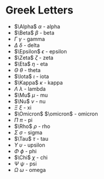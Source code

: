 # Greek Letters

- $\Alpha$ $\alpha$ - alpha
- $\Beta$ $\beta$ - beta
- $\Gamma$ $\gamma$ - gamma
- $\Delta$ $\delta$ - delta
- $\Epsilon$ $\epsilon$ - epsilon
- $\Zeta$ $\zeta$ - zeta
- $\Eta$ $\eta$ - eta
- $\Theta$ $\theta$ - theta
- $\Iota$ $\iota$ - iota
- $\Kappa$ $\kappa$ - kappa
- $\Lambda$ $\lambda$ - lambda
- $\Mu$ $\mu$ - mu
- $\Nu$ $\nu$ - nu
- $\Xi$ $\xi$ - xi
- $\Omicron$ $\omicron$ - omicron
- $\Pi$ $\pi$ - pi
- $\Rho$ $\rho$ - rho
- $\Sigma$ $\sigma$ - sigma
- $\Tau$ $\tau$ - tau
- $\Upsilon$ $\upsilon$ - upsilon
- $\Phi$ $\phi$ - phi
- $\Chi$ $\chi$ - chi
- $\Psi$ $\psi$ - psi
- $\Omega$ $\omega$ - omega
